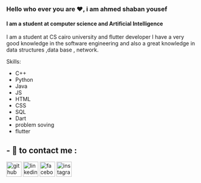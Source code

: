 ### Hello who ever you are ❤, i am ahmed shaban yousef
#### I am a student at computer science and Artificial Intelligence  
I am a student at CS cairo university and flutter developer 
I have a very good knowledge in the software engineering and also a great knowledge in data structures ,data base , network.


Skills: 
* C++
* Python
* Java
* JS
* HTML
* CSS
* SQL
* Dart
* problem soving
* flutter

## - 🔭 to contact me : 

[<img src='https://cdn.jsdelivr.net/npm/simple-icons@3.0.1/icons/github.svg' alt='github' height='40'>](https://github.com/sh3boo)  [<img src='https://cdn.jsdelivr.net/npm/simple-icons@3.0.1/icons/linkedin.svg' alt='linkedin' height='40'>](https://www.linkedin.com/in/ahmed-shaban-8402b2246/)  [<img src='https://cdn.jsdelivr.net/npm/simple-icons@3.0.1/icons/facebook.svg' alt='facebook' height='40'>](https://www.facebook.com/ahmed.shaban.7564?mibextid=LQQJ4d)  [<img src='https://cdn.jsdelivr.net/npm/simple-icons@3.0.1/icons/instagram.svg' alt='instagram' height='40'>](https://www.instagram.com/ahmed_shapan0?igshid=MmIzYWVlNDQ5Yg==/)  



